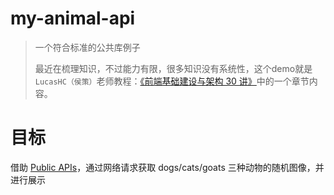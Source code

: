 # my-animal-api
> 一个符合标准的公共库例子
>
> 最近在梳理知识，不过能力有限，很多知识没有系统性，这个demo就是 `LucasHC（侯策）`老师教程：[《前端基础建设与架构 30 讲》](https://kaiwu.lagou.com/course/courseInfo.htm?courseId=584)中的一个章节内容。

# 目标
借助 [Public APIs](https://github.com/public-apis/public-apis)，通过网络请求获取 dogs/cats/goats 三种动物的随机图像，并进行展示
